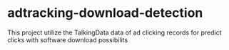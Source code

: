 # adtracking-download-detection
This project utilize the TalkingData data of ad clicking records for predict clicks with software download possibilits
